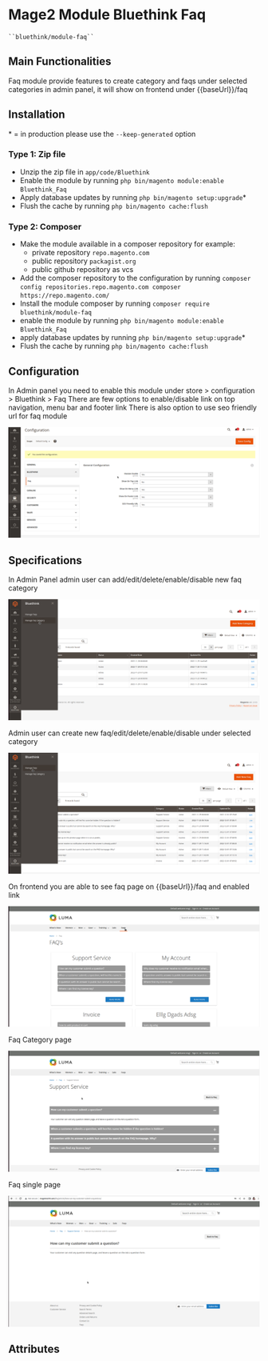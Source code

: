 # Mage2 Module Bluethink Faq

    ``bluethink/module-faq``


## Main Functionalities
Faq module provide features to create category and faqs under selected categories in admin panel, 
it will show on frontend under {{baseUrl}}/faq

## Installation
\* = in production please use the `--keep-generated` option

### Type 1: Zip file

 - Unzip the zip file in `app/code/Bluethink`
 - Enable the module by running `php bin/magento module:enable Bluethink_Faq`
 - Apply database updates by running `php bin/magento setup:upgrade`\*
 - Flush the cache by running `php bin/magento cache:flush`

### Type 2: Composer

 - Make the module available in a composer repository for example:
    - private repository `repo.magento.com`
    - public repository `packagist.org`
    - public github repository as vcs
 - Add the composer repository to the configuration by running `composer config repositories.repo.magento.com composer https://repo.magento.com/`
 - Install the module composer by running `composer require bluethink/module-faq`
 - enable the module by running `php bin/magento module:enable Bluethink_Faq`
 - apply database updates by running `php bin/magento setup:upgrade`\*
 - Flush the cache by running `php bin/magento cache:flush`


## Configuration
In Admin panel you need to enable this module under store > configuration > Bluethink > Faq
There are few options to enable/disable link on top navigation, menu bar and footer link
There is also option to use seo friendly url for faq module

<img src="https://github.com/santosh-bharto123/Bluethink/blob/main/configuration.png" alt="Magento FAQ Extension">



## Specifications
In Admin Panel admin user can add/edit/delete/enable/disable new faq category

<img src="https://github.com/santosh-bharto123/Bluethink/blob/main/admin-category.png" alt="Magento FAQ Extension">

Admin user can create new faq/edit/delete/enable/disable under selected category

<img src="https://github.com/santosh-bharto123/Bluethink/blob/main/admin-faq.png" alt="Magento FAQ Extension">

On frontend you are able to see faq page on {{baseUrl}}/faq and enabled link

<img src="https://github.com/santosh-bharto123/Bluethink/blob/main/faq-main.png" alt="Magento FAQ Extension">

Faq Category page

<img src="https://github.com/santosh-bharto123/Bluethink/blob/main/faq-category.png" alt="Magento FAQ Extension">

Faq single page

<img src="https://github.com/santosh-bharto123/Bluethink/blob/main/faq.png" alt="Magento FAQ Extension">

## Attributes





